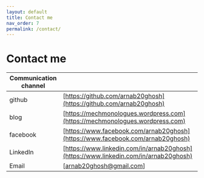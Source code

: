 ```yaml
---
layout: default
title: Contact me
nav_order: 7
permalink: /contact/
---
```

# Contact me

| Communication channel |                                                              |
| --------------------- | ------------------------------------------------------------ |
| github                | [https://github.com/arnab20ghosh](https://github.com/arnab20ghosh) |
| blog                  | [https://mechmonologues.wordpress.com](https://mechmonologues.wordpress.com) |
| facebook              | [https://www.facebook.com/arnab20ghosh](https://www.facebook.com/arnab20ghosh) |
| LinkedIn              | [https://www.linkedin.com/in/arnab20ghosh](https://www.linkedin.com/in/arnab20ghosh) |
| Email                 | [arnab20ghosh@gmail.com]                                     |

